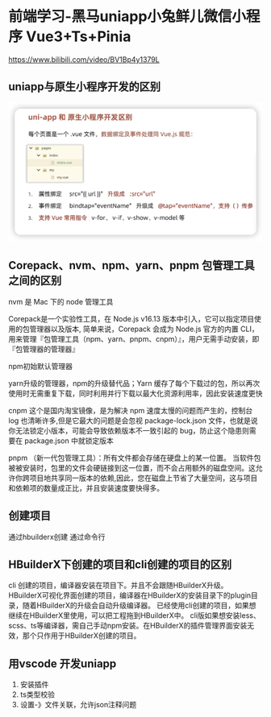 # 前端学习-黑马uniapp小兔鲜儿微信小程序 Vue3+Ts+Pinia

https://www.bilibili.com/video/BV1Bp4y1379L

## uniapp与原生小程序开发的区别

![Alt text](image-1.png)


## Corepack、nvm、npm、yarn、pnpm 包管理工具之间的区别

nvm 是 Mac 下的 node 管理工具

Corepack是一个实验性工具，在 Node.js v16.13 版本中引入，它可以指定项目使用的包管理器以及版本, 简单来说，Corepack 会成为 Node.js 官方的内置 CLI，用来管理『包管理工具（npm、yarn、pnpm、cnpm）』，用户无需手动安装，即『包管理器的管理器』

npm初始默认管理器

yarn升级的管理器，npm的升级替代品；Yarn 缓存了每个下载过的包，所以再次使用时无需重复下载，同时利用并行下载以最大化资源利用率，因此安装速度更快

cnpm 这个是国内淘宝镜像，是为解决 npm 速度太慢的问题而产生的，控制台log 也清晰许多,但是它最大的问题是会忽视 package-lock.json 文件，也就是说 你无法锁定小版本，可能会导致依赖版本不一致引起的 bug，防止这个隐患则需要在 package.json 中就锁定版本

pnpm （新一代包管理工具）：所有文件都会存储在硬盘上的某一位置。 当软件包被被安装时，包里的文件会硬链接到这一位置，而不会占用额外的磁盘空间。这允许你跨项目地共享同一版本的依赖,因此，您在磁盘上节省了大量空间，这与项目和依赖项的数量成正比，并且安装速度要快得多。


## 创建项目

通过hbuilderx创建
通过命令行

## HBuilderX下创建的项目和cli创建的项目的区别
cli 创建的项目，编译器安装在项目下。并且不会跟随HBuilderX升级。
HBuilderX可视化界面创建的项目，编译器在HBuilderX的安装目录下的plugin目录，随着HBuilderX的升级会自动升级编译器。
已经使用cli创建的项目，如果想继续在HBuilderX里使用，可以把工程拖到HBuilderX中。
cli版如果想安装less、scss、ts等编译器，需自己手动npm安装。在HBuilderX的插件管理界面安装无效，那个只作用于HBuilderX创建的项目。

## 用vscode 开发uniapp
1. 安装插件
2. ts类型校验
3. 设置-》文件关联，允许json注释问题


